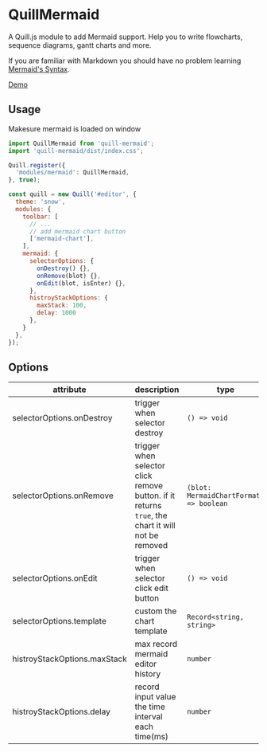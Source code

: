 # QuillMermaid

A Quill.js module to add Mermaid support. Help you to write flowcharts, sequence diagrams, gantt charts and more.

If you are familiar with Markdown you should have no problem learning [Mermaid's Syntax](https://mermaid.js.org/intro/syntax-reference.html).

[Demo](https://quill-modules.github.io/quill-mermaid-chart/)

## Usage

Makesure mermaid is loaded on window

```js
import QuillMermaid from 'quill-mermaid';
import 'quill-mermaid/dist/index.css';

Quill.register({
  'modules/mermaid': QuillMermaid,
}, true);

const quill = new Quill('#editor', {
  theme: 'snow',
  modules: {
    toolbar: [
      // ...
      // add mermaid chart button
      ['mermaid-chart'],
    ],
    mermaid: {
      selectorOptions: {
        onDestroy() {},
        onRemove(blot) {},
        onEdit(blot, isEnter) {},
      },
      histroyStackOptions: {
        maxStack: 100,
        delay: 1000
      },
    }
  },
});
```

## Options

| attribute                    | description                                                                                       | type                                    | default |
| ---------------------------- | ------------------------------------------------------------------------------------------------- | --------------------------------------- | ------- |
| selectorOptions.onDestroy    | trigger when selector destroy                                                                     | `() => void`                            | -       |
| selectorOptions.onRemove     | trigger when selector click remove button. if it returns `true`, the chart it will not be removed | `(blot: MermaidChartFormat) => boolean` | -       |
| selectorOptions.onEdit       | trigger when selector click edit button                                                           | `() => void`                            | -       |
| selectorOptions.template     | custom the chart template                                                                         | `Record<string, string>`                | -       |
| histroyStackOptions.maxStack | max record mermaid editor history                                                                 | `number`                                | `100`   |
| histroyStackOptions.delay    | record input value the time interval each time(ms)                                                | `number`                                | `1000`  |
